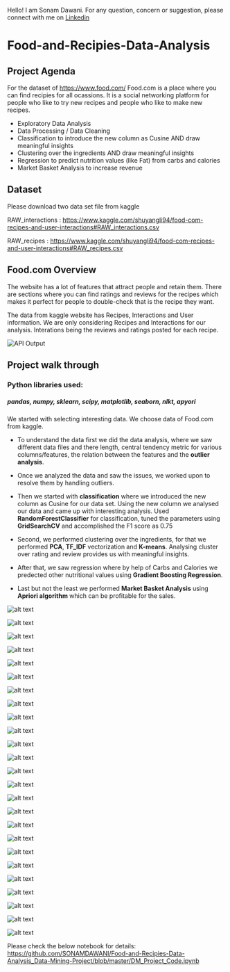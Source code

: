 Hello!
I am Sonam Dawani. 
For any question, concern or suggestion, please connect with me on [Linkedin](https://www.linkedin.com/in/sonamdawani/)

# Food-and-Recipies-Data-Analysis

## Project Agenda
For the dataset of https://www.food.com/
Food.com is a place where you can find recipies for all ocassions. It is a social networking platform for people who like to try new recipes and people who like to make new recipes.

 - Exploratory Data Analysis
 - Data Processing / Data Cleaning
 - Classification to introduce the new column as Cusine AND draw meaningful insights
 - Clustering over the ingredients AND draw meaningful insights
 - Regression to predict nutrition values (like Fat) from carbs and calories
 - Market Basket Analysis to increase revenue
 
## Dataset
Please download two data set file from kaggle 

RAW_interactions : https://www.kaggle.com/shuyangli94/food-com-recipes-and-user-interactions#RAW_interactions.csv

RAW_recipes : https://www.kaggle.com/shuyangli94/food-com-recipes-and-user-interactions#RAW_recipes.csv

## Food.com Overview
The website has a lot of features that attract people and retain them. There are sections where you can find ratings and reviews for the recipes which makes it perfect for people to double-check that is the recipe they want.

The data from kaggle website has Recipes, Interactions and User information. We are only considering Recipes and Interactions for our analysis. Interations being the reviews and ratings posted for each recipe.

![API Output](https://github.com/SONAMDAWANI/Food.com-Data-Analysis_Data-Mining-Project/blob/master/Image/Fooddotcom.png)


## Project walk through

### Python libraries used:
##### pandas, numpy, sklearn, scipy, matplotlib, seaborn, nlkt, apyori


We started with selecting interesting data. We choose data of Food.com from kaggle. 

- To understand the data first we did the data analysis, where we saw different data files and there length, central tendency metric for various columns/features, the relation between the features and the __outlier analysis__. 

- Once we analyzed the data and saw the issues, we worked upon to resolve them by handling outliers.

- Then we started with __classification__ where we introduced the new column as Cusine for our data set. Using the new column we analysed our data and came up with interesting analysis. 
Used __RandomForestClassifier__ for classification, tuned the parameters using __GridSearchCV__ and accomplished the F1 score as 0.75

- Second, we performed clustering over the ingredients, for that we performed __PCA__, __TF_IDF__ vectorization and __K-means__. 
Analysing cluster over rating and review provides us with meaningful insights. 

- After that, we saw regression where by help of Carbs and Calories we predected other nutritional values using __Gradient Boosting Regression__. 

- Last but not the least we performed __Market Basket Analysis__ using __Apriori algorithm__ which can be profitable for the sales.

![alt text](https://github.com/SONAMDAWANI/Food.com-Data-Analysis_Data-Mining-Project/blob/master/Presentation/Slide1.jpeg?raw=true
      )
      
![alt text](https://github.com/SONAMDAWANI/Food.com-Data-Analysis_Data-Mining-Project/blob/master/Presentation/Slide2.jpeg?raw=true
      )
      
![alt text](https://github.com/SONAMDAWANI/Food.com-Data-Analysis_Data-Mining-Project/blob/master/Presentation/Slide3.jpeg?raw=true
      )
      
![alt text](https://github.com/SONAMDAWANI/Food.com-Data-Analysis_Data-Mining-Project/blob/master/Presentation/Slide4.jpeg?raw=true
      )
      
![alt text](https://github.com/SONAMDAWANI/Food.com-Data-Analysis_Data-Mining-Project/blob/master/Presentation/Slide5.jpeg?raw=true
      )
      
![alt text](https://github.com/SONAMDAWANI/Food.com-Data-Analysis_Data-Mining-Project/blob/master/Presentation/Slide6.jpeg?raw=true
      )
      
![alt text](https://github.com/SONAMDAWANI/Food.com-Data-Analysis_Data-Mining-Project/blob/master/Presentation/Slide7.jpeg?raw=true
      )
      
![alt text](https://github.com/SONAMDAWANI/Food.com-Data-Analysis_Data-Mining-Project/blob/master/Presentation/Slide8.jpeg?raw=true
      )
      
![alt text](https://github.com/SONAMDAWANI/Food.com-Data-Analysis_Data-Mining-Project/blob/master/Presentation/Slide9.jpeg?raw=true
      )
      
![alt text](https://github.com/SONAMDAWANI/Food.com-Data-Analysis_Data-Mining-Project/blob/master/Presentation/Slide10.jpeg?raw=true
      )
      

![alt text](https://github.com/SONAMDAWANI/Food.com-Data-Analysis_Data-Mining-Project/blob/master/Presentation/Slide11.jpeg?raw=true
      )
      
![alt text](https://github.com/SONAMDAWANI/Food.com-Data-Analysis_Data-Mining-Project/blob/master/Presentation/Slide12.jpeg?raw=true
      )
      
![alt text](https://github.com/SONAMDAWANI/Food.com-Data-Analysis_Data-Mining-Project/blob/master/Presentation/Slide13.jpeg?raw=true
      )
      
![alt text](https://github.com/SONAMDAWANI/Food.com-Data-Analysis_Data-Mining-Project/blob/master/Presentation/Slide14.jpeg?raw=true
      )
      
![alt text](https://github.com/SONAMDAWANI/Food.com-Data-Analysis_Data-Mining-Project/blob/master/Presentation/Slide15.jpeg?raw=true
      )
      

![alt text](https://github.com/SONAMDAWANI/Food.com-Data-Analysis_Data-Mining-Project/blob/master/Presentation/Slide16.jpeg?raw=true
      )
      
![alt text](https://github.com/SONAMDAWANI/Food.com-Data-Analysis_Data-Mining-Project/blob/master/Presentation/Slide17.jpeg?raw=true
      )
      
![alt text](https://github.com/SONAMDAWANI/Food.com-Data-Analysis_Data-Mining-Project/blob/master/Presentation/Slide18.jpeg?raw=true
      )
      
![alt text](https://github.com/SONAMDAWANI/Food.com-Data-Analysis_Data-Mining-Project/blob/master/Presentation/Slide19.jpeg?raw=true
      )
      
![alt text](https://github.com/SONAMDAWANI/Food.com-Data-Analysis_Data-Mining-Project/blob/master/Presentation/Slide20.jpeg?raw=true
      )
      

![alt text](https://github.com/SONAMDAWANI/Food.com-Data-Analysis_Data-Mining-Project/blob/master/Presentation/Slide21.jpeg?raw=true
      )
      
![alt text](https://github.com/SONAMDAWANI/Food.com-Data-Analysis_Data-Mining-Project/blob/master/Presentation/Slide22.jpeg?raw=true
      )
      
![alt text](https://github.com/SONAMDAWANI/Food.com-Data-Analysis_Data-Mining-Project/blob/master/Presentation/Slide23.jpeg?raw=true
      )
      
![alt text](https://github.com/SONAMDAWANI/Food.com-Data-Analysis_Data-Mining-Project/blob/master/Presentation/Slide24.jpeg?raw=true
      )
      
![alt text](https://github.com/SONAMDAWANI/Food.com-Data-Analysis_Data-Mining-Project/blob/master/Presentation/Slide25.jpeg?raw=true
      )
      

Please check the below notebook for details:
https://github.com/SONAMDAWANI/Food-and-Recipies-Data-Analysis_Data-Mining-Project/blob/master/DM_Project_Code.ipynb
